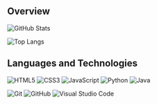 ## Overview
![GitHub Stats](https://github-readme-stats-turtlesteak.vercel.app/api?username=turtlesteak&show_icons=true&count_private=true&theme=tokyonight&hide_border=true&custom_title=GitHub%20Statistics)

![Top Langs](https://github-readme-stats.vercel.app/api/top-langs/?username=turtlesteak&theme=vision-friendly-dark&hide_border=true)

## Languages and Technologies
![HTML5](https://img.shields.io/badge/html5-%23E34F26.svg?style=for-the-badge&logo=html5&logoColor=white)
![CSS3](https://img.shields.io/badge/css3-%231572B6.svg?style=for-the-badge&logo=css3&logoColor=white)
![JavaScript](https://img.shields.io/badge/javascript-%23323330.svg?style=for-the-badge&logo=javascript&logoColor=%23F7DF1E)
![Python](https://img.shields.io/badge/python-3670A0?style=for-the-badge&logo=python&logoColor=ffdd54)
![Java](https://img.shields.io/badge/java-%23ED8B00.svg?style=for-the-badge&logo=java&logoColor=white)

![Git](https://img.shields.io/badge/git-%23F05033.svg?style=for-the-badge&logo=git&logoColor=white)
![GitHub](https://img.shields.io/badge/github-%23121011.svg?style=for-the-badge&logo=github&logoColor=white)
![Visual Studio Code](https://img.shields.io/badge/Visual%20Studio%20Code-0078d7.svg?style=for-the-badge&logo=visual-studio-code&logoColor=white)

<!-- ![Visitor Count](https://profile-counter.glitch.me/turtlesteak/count.svg)
build a better one... maybe -->
